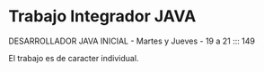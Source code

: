 # Trabajo Integrador JAVA

DESARROLLADOR JAVA INICIAL - Martes y Jueves - 19 a 21 ::: 149


El trabajo es de caracter individual. 
 
